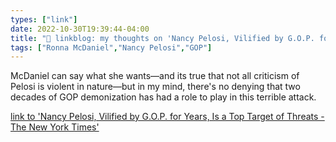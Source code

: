 ```yaml
---
types: ["link"]
date: 2022-10-30T19:39:44-04:00
title: "🔗 linkblog: my thoughts on 'Nancy Pelosi, Vilified by G.O.P. for Years, Is a Top Target of Threats - The New York Times'"
tags: ["Ronna McDaniel","Nancy Pelosi","GOP"]
---
```

McDaniel can say what she wants—and its true that not all criticism of Pelosi is violent in nature—but in my mind, there's no denying that two decades of GOP demonization has had a role to play in this terrible attack.
 

[link to 'Nancy Pelosi, Vilified by G.O.P. for Years, Is a Top Target of Threats - The New York Times'](https://www.nytimes.com/2022/10/30/us/politics/pelosi-attack-republican-threats.html)
